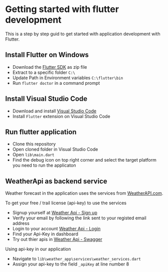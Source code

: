 # Getting started with flutter development

This is a step by step guid to get started with application development with Flutter.


## Install Flutter on Windows

- Download the [Flutter SDK](https://flutter-ko.dev/get-started/install/windows "Flutter SDK") as zip file
- Extract to a specific folder `C:\`
- Update Path in Environment variables `C:\flutter\bin`
- Run `flutter doctor` in a command prompt


## Install Visual Studio Code

- Download and install [Visual Studio Code](https://code.visualstudio.com/download "Visual Studio Code")
- Install `Flutter` extension on Visual Studio Code


## Run flutter application

- Clone this repository
- Open cloned folder in Visual Studio Code
- Open `lib\main.dart`
- Find the debug icon on top right corner and select the target platform you need to run the applicaton

## WeatherApi as backend service

Weather forecast in the application uses the services from [WeatherAPI.com](https://www.weatherapi.com).

To get your free / trail license (api-key) to use the services
- Signup yourself at [Weather Api - Sign up](https://www.weatherapi.com/signup.aspx "Weather Api - Sign up")
- Verify your email by following the link sent to your registed email address
- Login to your account [Weather Api - Login](https://www.weatherapi.com/login.aspx "Weather Api - Login")
- Find your Api-Key in dashboard
- Try out thier apis in [Weather Api - Swagger](https://app.swaggerhub.com/apis-docs/WeatherAPI.com/WeatherAPI/1.0.2 "Weather Api - Swagger")

Using api-key in our application
- Navigate to `lib\weather_app\services\weather_services.dart`
- Assign your api-key to the field `_apiKey` at line number 8